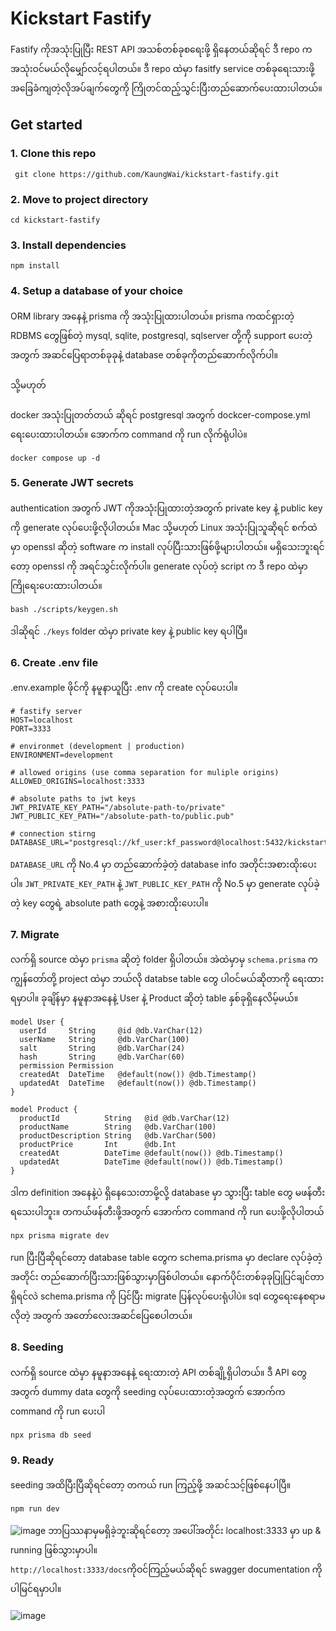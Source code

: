 # Kickstart Fastify
Fastify ကိုအသုံးပြုပြီး REST API အသစ်တစ်ခု‌စရေးဖို့ ရှိနေတယ်ဆိုရင် ဒီ repo က အသုံးဝင်မယ်လိုမျှော်လင့်ရပါတယ်။ ဒီ repo ထဲမှာ fasitfy service တစ်ခုရေးသားဖို့ အခြေခံကျတဲ့လိုအပ်ချက်တွေကို ကြိုတင်ထည့်သွင်းပြီးတည်ဆောက်ပေးထားပါတယ်။

## Get started
### 1. Clone this repo
``` console
 git clone https://github.com/KaungWai/kickstart-fastify.git
```
### 2. Move to project directory
``` console
cd kickstart-fastify
```
### 3. Install dependencies
``` console
npm install
```
### 4. Setup a database of your choice
ORM library အနေနဲ့ prisma ကို အသုံးပြုထားပါတယ်။ prisma ကထင်ရှားတဲ့ RDBMS တွေဖြစ်တဲ့ mysql, sqlite, postgresql, sqlserver တို့ကို support ပေးတဲ့အတွက် အဆင်ပြေရာတစ်ခုခုနဲ့ database တစ်ခုကိုတည်ဆောက်လိုက်ပါ။ 
<br/><br/>
သို့မဟုတ်
<br/><br/>
docker အသုံးပြုတတ်တယ် ဆိုရင် postgresql အတွက် dockcer-compose.yml ရေးပေးထားပါတယ်။ အောက်က command ကို run လိုက်ရုံပါပဲ။
``` console
docker compose up -d
```
### 5. Generate JWT secrets
authentication အတွက် JWT ကိုအသုံးပြုထားတဲ့အတွက် private key နဲ့ public key ကို generate လုပ်ပေးဖို့လိုပါတယ်။ Mac သို့မဟုတ် Linux အသုံးပြုသူဆိုရင် စက်ထဲမှာ openssl ဆိုတဲ့ software က install လုပ်ပြီးသားဖြစ်ဖို့များပါတယ်။ မရှိသေးဘူးရင်တော့ openssl ကို အရင်သွင်းလိုက်ပါ။ generate လုပ်တဲ့ script က ဒီ repo ထဲမှာ ကြို‌ရေးပေးထားပါတယ်။ 
``` console
bash ./scripts/keygen.sh
```
ဒါဆိုရင် `./keys` folder ထဲမှာ private key နဲ့ public key ရပါပြီ။
### 6. Create .env file
.env.example ဖိုင်ကို နမူနာယူပြီး .env ကို create လုပ်ပေးပါ။
``` env
# fastify server
HOST=localhost
PORT=3333

# environmet (development | production)
ENVIRONMENT=development

# allowed origins (use comma separation for muliple origins)
ALLOWED_ORIGINS=localhost:3333

# absolute paths to jwt keys
JWT_PRIVATE_KEY_PATH="/absolute-path-to/private"
JWT_PUBLIC_KEY_PATH="/absolute-path-to/public.pub"

# connection stirng
DATABASE_URL="postgresql://kf_user:kf_password@localhost:5432/kickstart_fastify"
```
`DATABASE_URL` ကို No.4 မှာ တည်ဆောက်ခဲ့တဲ့ database info အတိုင်းအစားထိုးပေးပါ။ `JWT_PRIVATE_KEY_PATH` နဲ့ `JWT_PUBLIC_KEY_PATH` ကို No.5 မှာ generate လုပ်ခဲ့တဲ့ key ‌တွေရဲ့ absolute path တွေနဲ့ အစားထိုးပေးပါ။

### 7. Migrate
လက်ရှိ source ထဲမှာ `prisma` ဆိုတဲ့ folder ရှိပါတယ်။ အဲထဲမှာမှ `schema.prisma` က ကျွန်တော်တို့ project ထဲမှာ ဘယ်လို databse table တွေ ပါဝင်မယ်ဆိုတာကို ‌ရေးထားရမှာပါ။ ခုချိန်မှာ နမူနာ‌အနေနဲ့ User နဲ့ Product ဆိုတဲ့ table နှစ်ခုရှိနေလိမ့်မယ်။
```
model User {
  userId     String     @id @db.VarChar(12)
  userName   String     @db.VarChar(100)
  salt       String     @db.VarChar(24)
  hash       String     @db.VarChar(60)
  permission Permission
  createdAt  DateTime   @default(now()) @db.Timestamp()
  updatedAt  DateTime   @default(now()) @db.Timestamp()
}

model Product {
  productId          String   @id @db.VarChar(12)
  productName        String   @db.VarChar(100)
  productDescription String   @db.VarChar(500)
  productPrice       Int      @db.Int
  createdAt          DateTime @default(now()) @db.Timestamp()
  updatedAt          DateTime @default(now()) @db.Timestamp()
}
```
ဒါက definition အနေနဲ့ပဲ ရှိနေသေးတာမို့လို့ database မှာ သွားပြီး table တွေ မဖန်တီးရသေးပါဘူး။ တကယ်ဖန်တီးဖို့အတွက် ‌အောက်က command ကို run ပေးဖို့လိုပါတယ်
```
npx prisma migrate dev
```
run ပြီးပြီဆိုရင်တော့ database table တွေက schema.prisma မှာ declare လုပ်ခဲ့တဲ့အတိုင်း တည်ဆောက်ပြီးသားဖြစ်သွားမှာဖြစ်ပါတယ်။ နောက်ပိုင်းတစ်ခုခုပြုပြင်ချင်တာရှိရင်လဲ schema.prisma ကို ပြင်ပြီး migrate ပြန်လုပ်ပေးရုံပါပဲ။ sql တွေ‌ရေးနေစရာမလိုတဲ့ အတွက် အတော်လေးအဆင်ပြေစေပါတယ်။

### 8. Seeding
လက်ရှိ source ထဲမှာ နမူနာအနေနဲ့ ရေးထားတဲ့ API တစ်ချို့ရှိပါတယ်။ ဒီ API တွေအတွက် dummy data တွေကို seeding လုပ်ပေးထားတဲ့အတွက် အောက်က command ကို run ပေးပါ
```
npx prisma db seed
```

### 9. Ready
seeding အထိပြီးပြီဆိုရင်တော့ တကယ် run ကြည့်ဖို့ အဆင်သင့်ဖြစ်နေပါပြီ။ 
```
npm run dev
```
![image](https://user-images.githubusercontent.com/30652148/208295042-3f1bc66d-dfe9-491c-a6fd-2364fb14dc97.png)
ဘာပြဿနာမှမရှိခဲ့ဘူးဆိုရင်တော့ အပေါ်အတိုင်း localhost:3333 မှာ up & running ဖြစ်သွားမှာပါ။ 
<br>
`http://localhost:3333/docs`ကိုဝင်ကြည့်မယ်ဆိုရင် swagger documentation ကိုပါမြင်ရမှာပါ။
<br><br>
![image](https://user-images.githubusercontent.com/30652148/217378570-b7edfd58-528d-491f-914f-4445e195b0fb.png)
